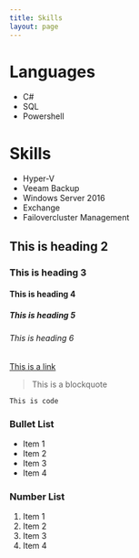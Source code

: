```yaml
---
title: Skills
layout: page
---
```


# Languages
* C#
* SQL
* Powershell

# Skills
* Hyper-V
* Veeam Backup
* Windows Server 2016
* Exchange
* Failovercluster Management

## This is heading 2
### This is heading 3
#### This is heading 4
##### This is heading 5
###### This is heading 6

[This is a link](#)

> This is a blockquote

`This is code`

### Bullet List
* Item 1
* Item 2
* Item 3
* Item 4

### Number List
1. Item 1
2. Item 2
3. Item 3
4. Item 4